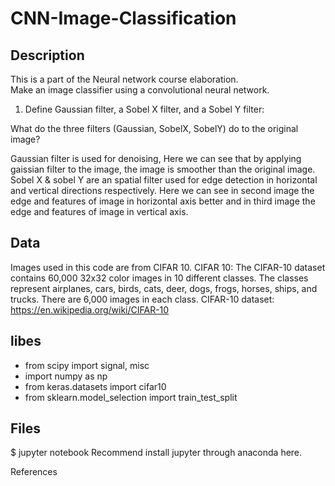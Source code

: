 # CNN-Image-Classification
## Description
This is a part of the Neural network course elaboration.\
Make an image classifier using a convolutional neural network.

1. Define Gaussian filter, a Sobel X filter, and a Sobel Y filter:

What do the three filters (Gaussian, SobelX, SobelY) do to the original image?

Gaussian filter is used for denoising, Here we can see that by applying gaissian filter to the image, the image is smoother than the original image.\
Sobel X & sobel Y are an spatial filter used for edge detection in horizontal and vertical directions respectively. Here we can see in second image the edge and features of image in horizontal axis better and in third image the edge and features of image in vertical axis.
 

## Data 
Images used in this code are from CIFAR 10.
CIFAR 10: The CIFAR-10 dataset contains 60,000 32x32 color images in 10 different classes. The classes represent airplanes, cars, birds, cats, deer, dogs, frogs, horses, ships, and trucks. There are 6,000 images in each class. 
CIFAR-10 dataset: https://en.wikipedia.org/wiki/CIFAR-10

## libes
* from scipy import signal, misc 
* import numpy as np
* from keras.datasets import cifar10
* from sklearn.model_selection import train_test_split


## Files

$ jupyter notebook
Recommend install jupyter through anaconda here.

References
